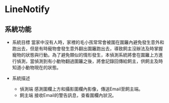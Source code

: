 # LineNotify

## 系統功能

* 系統目標
當家中沒有人時，家裡的毛小孩常常會被圍在圍籬內避免發生意外和跑出去，但是有時寵物會發生意外翻出圍籬跑出去，導致飼主沒辦法及時掌握寵物的狀態與行動。為了避免類似的情形發生，本偵測系統將會在圍籬上方進行偵測，當偵測到有小動物翻過圍籬之後，將會記錄回傳給飼主，供飼主及時知道小動物現在的狀態。

* 系統描述
  * 偵測端
    感測圍欄上方和攝影圍欄內影像，傳送Email至飼主端。
   * 飼主端
    接收Email的警告訊息，查看圍欄內狀況。
